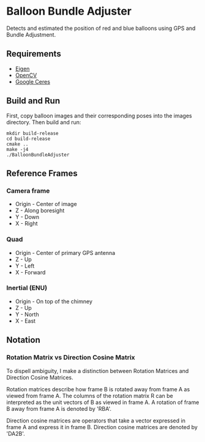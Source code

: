 # Balloon Bundle Adjuster
Detects and estimated the position of red and blue balloons using GPS and Bundle Adjustment.

## Requirements
* [Eigen](https://github.com/eigenteam/eigen-git-mirror)
* [OpenCV](https://github.com/opencv/opencv)
* [Google Ceres](http://ceres-solver.org/installation.html)

## Build and Run
First, copy balloon images and their corresponding poses into the images directory. Then build and run:

```
mkdir build-release
cd build-release
cmake ..
make -j4
./BalloonBundleAdjuster
```

## Reference Frames
### Camera frame
* Origin - Center of image
* Z - Along boresight
* Y - Down
* X - Right

### Quad
* Origin - Center of primary GPS antenna
* Z - Up
* Y - Left
* X - Forward

### Inertial (ENU)
* Origin - On top of the chimney
* Z - Up
* Y - North
* X - East

## Notation
### Rotation Matrix vs Direction Cosine Matrix
To dispell ambiguity, I make a distinction between Rotation Matrices and Direction Cosine Matrices.

Rotation matrices describe how frame B is rotated away from frame A as
viewed from frame A. The columns of the rotation matrix R can be
interpreted as the unit vectors of B as viewed in frame A. A rotation of
frame B away from frame A is denoted by 'RBA'.

Direction cosine matrices are operators that take a vector expressed in frame A and express it in frame B. Direction cosine matrices are denoted by 'DA2B'.
